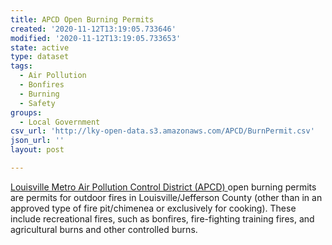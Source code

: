 ```yaml
---
title: APCD Open Burning Permits
created: '2020-11-12T13:19:05.733646'
modified: '2020-11-12T13:19:05.733653'
state: active
type: dataset
tags:
  - Air Pollution
  - Bonfires
  - Burning
  - Safety
groups:
  - Local Government
csv_url: 'http://lky-open-data.s3.amazonaws.com/APCD/BurnPermit.csv'
json_url: ''
layout: post

---
```

<p><a href="https://louisvilleky.gov/government/air-pollution-control-district">Louisville Metro Air Pollution Control District (APCD) </a> open burning permits are permits for outdoor fires in Louisville/Jefferson County (other than in an approved type of fire pit/chimenea or exclusively for cooking). These include recreational fires, such as bonfires, fire-fighting training fires, and agricultural burns and other controlled burns.</p>


